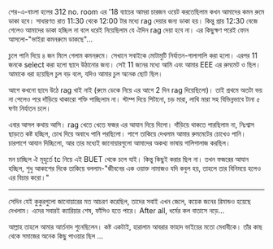 শের-এ-বাংলা হলের 312 no. room এর '18 ব্যাচের আমরা চারজন ওয়েট করতেছিলাম কখন আমাদের কমন রুমে ডাকা হবে। সাধারণত রাত 11:30 থেকে 12:00 টার মধ্যে rag দেয়ার জন্য ডাকা হয়। কিন্তু প্রায় 12:30 বেজে গেলেও আমাদের ডাকা হচ্ছিল না বলে ধরেই নিয়েছিলাম যে ঐদিন rag দেয়া হবে না। এর কিছুক্ষণ পরেই ফোন আসলো-"ভাইরা কমনরুমে ডাকছে"...

চুলে পানি দিয়ে ৪ জন মিলে গেলাম কমনরুমে। সেখানে সবাইকে মোটামুটি নির্যাতন-গালাগালি করা হলো। এরপর 11 জনকে select করা হলো ছাদে উঠানোর জন্য। সেই 11 জনের মধ্যে আমি এবং আমার EEE এর রুমমেট ও ছিল। আমাকে ধরা হয়েছিল চুল বড় বলে, যদিও আমার চুল অনেক ছোট ছিল।

আগে কখনো ছাদে উঠে rag খাই নাই (রুমে ডেকে নিয়ে এর আগে 2 দিন rag দিয়েছিলো)। তাই প্রথমে অতটা ভয় না পেলেও পরে দাঁড়িয়ে থাকারো শক্তি পাচ্ছিলাম না। স্টাম্প দিয়ে পিটানো, চড় মারা, লাথি মারা সহ বিভিন্নভাবে টানা ৫ ঘণ্টা নির্যাতন চলে।

এবার আসল কথায় আসি। rag খেতে খেতে ফজর এর আযান দিয়ে দিলো। দাঁড়িয়ে থাকতে পারছিলাম না, নিঃশ্বাস ছাড়তে কষ্ট হচ্ছিল, চোখ দিয়ে অবাধে পানি পরছিলো। পাশে তাকিয়ে দেখলাম আমার রুমমেটের চোখেও পানি। চারপাশে আযান দিচ্ছিলো, আর তার মধ্যেই জানোয়ারগুলো আমাদের অকথ্য ভাষায় গালিগালাজ করছিল।

মন চাচ্ছিল ঐ মূহুর্তে tc নিয়ে এই BUET থেকে চলে যাই। কিন্তু কিছুই করার ছিল না। তখন ফজরের আযান হচ্ছিল, শুধু আকাশের দিকে তাকিয়ে বললাম-"জীবনের এক ওয়াক্ত নামাজও যদি কবুল হয়, তাহলে তার বিনিময়ে হলেও এর বিচার করো।"
-- -- -- -- -- -- -- -- -- -- -- -- -- -- -- -- -- -- -- -- -- -- -- -- -- -- --

সেদিন যেই কুকুরগুলো জানোয়ারের মত আচরণ করেছিল, তাদের সবাই এখন জেলে, কয়েক জনের রিমান্ডও হয়েছে দেখলাম। এদের সবারই ক্যারিয়ার শেষ, ফাঁসিও হতে পারে। After all, ধর্মের কল বাতাসে নড়ে...

আল্লাহ তাহলে আমার আর্তনাদ শুনেছিলেন। কষ্ট একটাই, হারালাম আবরার ফাহাদ ভাইয়ের মতো মেধাবীকে। তাঁর কাছ থেকে সমাজের অনেক কিছু পাওয়ার ছিল ...